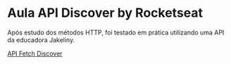 # Aula API Discover by Rocketseat

Após estudo dos métodos HTTP, foi testado em prática utilizando uma API da educadora Jakeliny.

[API Fetch Discover](https://github.com/jakeliny/node-api-discover)
